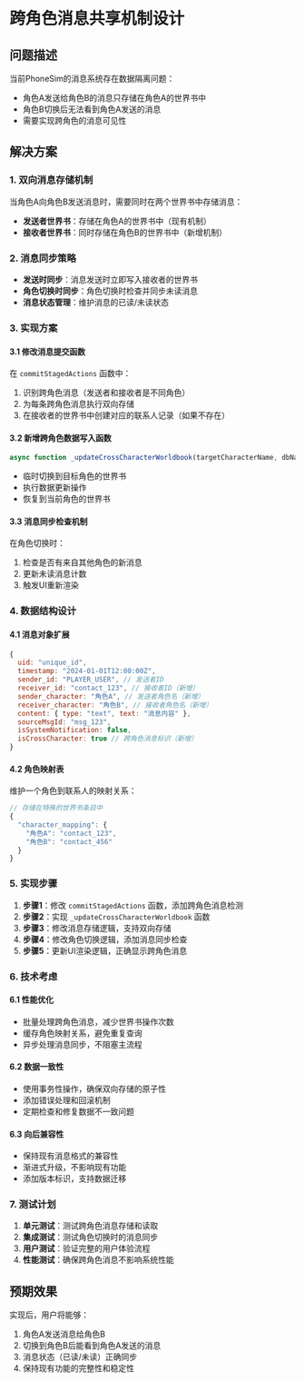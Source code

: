 # 跨角色消息共享机制设计

## 问题描述
当前PhoneSim的消息系统存在数据隔离问题：
- 角色A发送给角色B的消息只存储在角色A的世界书中
- 角色B切换后无法看到角色A发送的消息
- 需要实现跨角色的消息可见性

## 解决方案

### 1. 双向消息存储机制
当角色A向角色B发送消息时，需要同时在两个世界书中存储消息：
- **发送者世界书**：存储在角色A的世界书中（现有机制）
- **接收者世界书**：同时存储在角色B的世界书中（新增机制）

### 2. 消息同步策略
- **发送时同步**：消息发送时立即写入接收者的世界书
- **角色切换时同步**：角色切换时检查并同步未读消息
- **消息状态管理**：维护消息的已读/未读状态

### 3. 实现方案

#### 3.1 修改消息提交函数
在 `commitStagedActions` 函数中：
1. 识别跨角色消息（发送者和接收者是不同角色）
2. 为每条跨角色消息执行双向存储
3. 在接收者的世界书中创建对应的联系人记录（如果不存在）

#### 3.2 新增跨角色数据写入函数
```javascript
async function _updateCrossCharacterWorldbook(targetCharacterName, dbName, updaterFn)
```
- 临时切换到目标角色的世界书
- 执行数据更新操作
- 恢复到当前角色的世界书

#### 3.3 消息同步检查机制
在角色切换时：
1. 检查是否有来自其他角色的新消息
2. 更新未读消息计数
3. 触发UI重新渲染

### 4. 数据结构设计

#### 4.1 消息对象扩展
```javascript
{
  uid: "unique_id",
  timestamp: "2024-01-01T12:00:00Z",
  sender_id: "PLAYER_USER", // 发送者ID
  receiver_id: "contact_123", // 接收者ID（新增）
  sender_character: "角色A", // 发送者角色名（新增）
  receiver_character: "角色B", // 接收者角色名（新增）
  content: { type: "text", text: "消息内容" },
  sourceMsgId: "msg_123",
  isSystemNotification: false,
  isCrossCharacter: true // 跨角色消息标识（新增）
}
```

#### 4.2 角色映射表
维护一个角色到联系人的映射关系：
```javascript
// 存储在特殊的世界书条目中
{
  "character_mapping": {
    "角色A": "contact_123",
    "角色B": "contact_456"
  }
}
```

### 5. 实现步骤

1. **步骤1**：修改 `commitStagedActions` 函数，添加跨角色消息检测
2. **步骤2**：实现 `_updateCrossCharacterWorldbook` 函数
3. **步骤3**：修改消息存储逻辑，支持双向存储
4. **步骤4**：修改角色切换逻辑，添加消息同步检查
5. **步骤5**：更新UI渲染逻辑，正确显示跨角色消息

### 6. 技术考虑

#### 6.1 性能优化
- 批量处理跨角色消息，减少世界书操作次数
- 缓存角色映射关系，避免重复查询
- 异步处理消息同步，不阻塞主流程

#### 6.2 数据一致性
- 使用事务性操作，确保双向存储的原子性
- 添加错误处理和回滚机制
- 定期检查和修复数据不一致问题

#### 6.3 向后兼容性
- 保持现有消息格式的兼容性
- 渐进式升级，不影响现有功能
- 添加版本标识，支持数据迁移

### 7. 测试计划

1. **单元测试**：测试跨角色消息存储和读取
2. **集成测试**：测试角色切换时的消息同步
3. **用户测试**：验证完整的用户体验流程
4. **性能测试**：确保跨角色消息不影响系统性能

## 预期效果

实现后，用户将能够：
1. 角色A发送消息给角色B
2. 切换到角色B后能看到角色A发送的消息
3. 消息状态（已读/未读）正确同步
4. 保持现有功能的完整性和稳定性